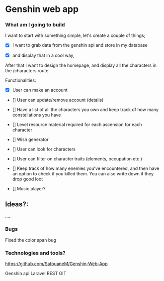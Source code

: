# Genshin web app

### What am I going to build

I want to start with something simple, let's create a couple of things;

- [X] I want to grab data from the genshin api and store in my database

- [X] and display that in a cool way,



After that I want to design the homepage, and display all the characters in the /characters route

Functionalities:

- [X] User can make an account

- [] User can update/remove account (details)

- [] Have a list of all the characters you own and keep track of how many constellations you have

- [] Level resource material required for each ascension for each character

- [] Wish generator

- [] User can look for characters

- [] User can filter on character traits (elements, occupation etc.)

- [] Keep track of how many enemies you've encountered, and then have an option to check if you killed them. You can also write down if they drop good loot

- [] Music player?

## Ideas?:
....

### Bugs
Fixed the color span bug

### Technologies and tools?

https://github.com/SafouaneM/Genshin-Web-App

Genshin api
Laravel
REST
GIT


